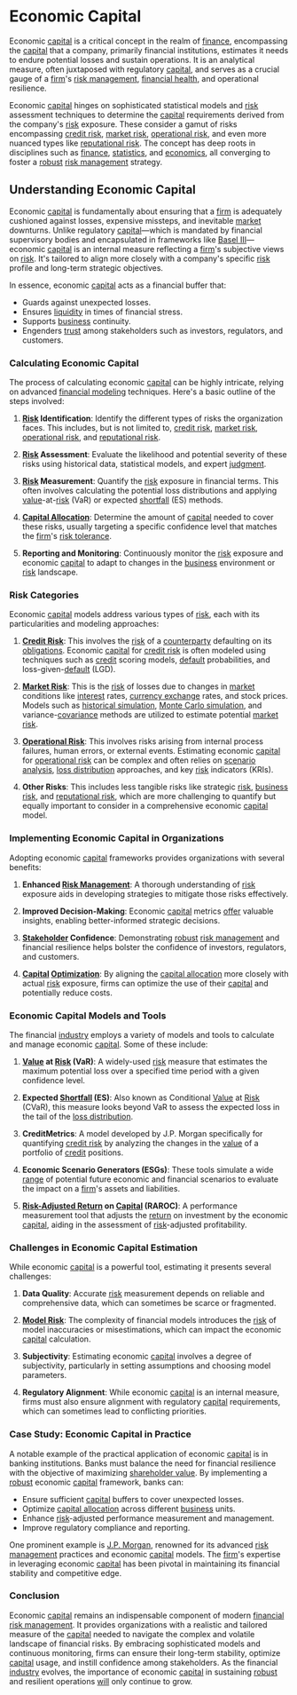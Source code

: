 # Economic Capital

Economic [capital](../c/capital.md) is a critical concept in the realm of [finance](../f/finance.md), encompassing the [capital](../c/capital.md) that a company, primarily financial institutions, estimates it needs to endure potential losses and sustain operations. It is an analytical measure, often juxtaposed with regulatory [capital](../c/capital.md), and serves as a crucial gauge of a [firm](../f/firm.md)'s [risk management](../r/risk_management.md), [financial health](../f/financial_health.md), and operational resilience.

Economic [capital](../c/capital.md) hinges on sophisticated statistical models and [risk](../r/risk.md) assessment techniques to determine the [capital](../c/capital.md) requirements derived from the company's [risk](../r/risk.md) exposure. These consider a gamut of risks encompassing [credit risk](../c/credit_risk.md), [market risk](../m/market_risk.md), [operational risk](../o/operational_risk.md), and even more nuanced types like [reputational risk](../r/reputational_risk.md). The concept has deep roots in disciplines such as [finance](../f/finance.md), [statistics](../s/statistics.md), and [economics](../e/economics.md), all converging to foster a [robust](../r/robust.md) [risk management](../r/risk_management.md) strategy.

## Understanding Economic Capital

Economic [capital](../c/capital.md) is fundamentally about ensuring that a [firm](../f/firm.md) is adequately cushioned against losses, expensive missteps, and inevitable [market](../m/market.md) downturns. Unlike regulatory [capital](../c/capital.md)—which is mandated by financial supervisory bodies and encapsulated in frameworks like [Basel III](../b/basel_iii.md)—economic [capital](../c/capital.md) is an internal measure reflecting a [firm](../f/firm.md)'s subjective views on [risk](../r/risk.md). It's tailored to align more closely with a company's specific [risk](../r/risk.md) profile and long-term strategic objectives.

In essence, economic [capital](../c/capital.md) acts as a financial buffer that:
- Guards against unexpected losses.
- Ensures [liquidity](../l/liquidity.md) in times of financial stress.
- Supports [business](../b/business.md) continuity.
- Engenders [trust](../t/trust.md) among stakeholders such as investors, regulators, and customers.

### Calculating Economic Capital

The process of calculating economic [capital](../c/capital.md) can be highly intricate, relying on advanced [financial modeling](../f/financial_modeling.md) techniques. Here's a basic outline of the steps involved:

1. **[Risk](../r/risk.md) Identification**: Identify the different types of risks the organization faces. This includes, but is not limited to, [credit risk](../c/credit_risk.md), [market risk](../m/market_risk.md), [operational risk](../o/operational_risk.md), and [reputational risk](../r/reputational_risk.md).
   
2. **[Risk](../r/risk.md) Assessment**: Evaluate the likelihood and potential severity of these risks using historical data, statistical models, and expert [judgment](../j/judgment.md).

3. **[Risk](../r/risk.md) Measurement**: Quantify the [risk](../r/risk.md) exposure in financial terms. This often involves calculating the potential loss distributions and applying [value](../v/value.md)-at-[risk](../r/risk.md) (VaR) or expected [shortfall](../s/shortfall.md) (ES) methods.

4. **[Capital Allocation](../c/capital_allocation.md)**: Determine the amount of [capital](../c/capital.md) needed to cover these risks, usually targeting a specific confidence level that matches the [firm](../f/firm.md)'s [risk tolerance](../r/risk_tolerance.md).

5. **Reporting and Monitoring**: Continuously monitor the [risk](../r/risk.md) exposure and economic [capital](../c/capital.md) to adapt to changes in the [business](../b/business.md) environment or [risk](../r/risk.md) landscape.

### Risk Categories

Economic [capital](../c/capital.md) models address various types of [risk](../r/risk.md), each with its particularities and modeling approaches:

1. **[Credit Risk](../c/credit_risk.md)**: This involves the [risk](../r/risk.md) of a [counterparty](../c/counterparty.md) defaulting on its [obligations](../o/obligation.md). Economic [capital](../c/capital.md) for [credit risk](../c/credit_risk.md) is often modeled using techniques such as [credit](../c/credit.md) scoring models, [default](../d/default.md) probabilities, and loss-given-[default](../d/default.md) (LGD).

2. **[Market Risk](../m/market_risk.md)**: This is the [risk](../r/risk.md) of losses due to changes in [market](../m/market.md) conditions like [interest](../i/interest.md) rates, [currency exchange](../c/currency_exchange.md) rates, and stock prices. Models such as [historical simulation](../h/historical_simulation.md), [Monte Carlo simulation](../m/monte_carlo_simulation.md), and variance-[covariance](../c/covariance.md) methods are utilized to estimate potential [market risk](../m/market_risk.md).

3. **[Operational Risk](../o/operational_risk.md)**: This involves risks arising from internal process failures, human errors, or external events. Estimating economic [capital](../c/capital.md) for [operational risk](../o/operational_risk.md) can be complex and often relies on [scenario analysis](../s/scenario_analysis.md), [loss distribution](../l/loss_distribution.md) approaches, and key [risk](../r/risk.md) indicators (KRIs).

4. **Other Risks**: This includes less tangible risks like strategic [risk](../r/risk.md), [business risk](../b/business_risk.md), and [reputational risk](../r/reputational_risk.md), which are more challenging to quantify but equally important to consider in a comprehensive economic [capital](../c/capital.md) model.

### Implementing Economic Capital in Organizations

Adopting economic [capital](../c/capital.md) frameworks provides organizations with several benefits:

1. **Enhanced [Risk Management](../r/risk_management.md)**: A thorough understanding of [risk](../r/risk.md) exposure aids in developing strategies to mitigate those risks effectively.
   
2. **Improved Decision-Making**: Economic [capital](../c/capital.md) metrics [offer](../o/offer.md) valuable insights, enabling better-informed strategic decisions.

3. **[Stakeholder](../s/stakeholder.md) Confidence**: Demonstrating [robust](../r/robust.md) [risk management](../r/risk_management.md) and financial resilience helps bolster the confidence of investors, regulators, and customers.

4. **[Capital](../c/capital.md) [Optimization](../o/optimization.md)**: By aligning the [capital allocation](../c/capital_allocation.md) more closely with actual [risk](../r/risk.md) exposure, firms can optimize the use of their [capital](../c/capital.md) and potentially reduce costs.

### Economic Capital Models and Tools

The financial [industry](../i/industry.md) employs a variety of models and tools to calculate and manage economic [capital](../c/capital.md). Some of these include:

1. **[Value](../v/value.md) at [Risk](../r/risk.md) (VaR)**: A widely-used [risk](../r/risk.md) measure that estimates the maximum potential loss over a specified time period with a given confidence level.

2. **Expected [Shortfall](../s/shortfall.md) (ES)**: Also known as Conditional [Value](../v/value.md) at [Risk](../r/risk.md) (CVaR), this measure looks beyond VaR to assess the expected loss in the tail of the [loss distribution](../l/loss_distribution.md).

3. **CreditMetrics**: A model developed by J.P. Morgan specifically for quantifying [credit risk](../c/credit_risk.md) by analyzing the changes in the [value](../v/value.md) of a portfolio of [credit](../c/credit.md) positions.

4. **Economic Scenario Generators (ESGs)**: These tools simulate a wide [range](../r/range.md) of potential future economic and financial scenarios to evaluate the impact on a [firm](../f/firm.md)'s assets and liabilities.

5. **[Risk-Adjusted Return](../r/risk-adjusted_return.md) on [Capital](../c/capital.md) (RAROC)**: A performance measurement tool that adjusts the [return](../r/return.md) on investment by the economic [capital](../c/capital.md), aiding in the assessment of [risk](../r/risk.md)-adjusted profitability.

### Challenges in Economic Capital Estimation

While economic [capital](../c/capital.md) is a powerful tool, estimating it presents several challenges:

1. **Data Quality**: Accurate [risk](../r/risk.md) measurement depends on reliable and comprehensive data, which can sometimes be scarce or fragmented.

2. **[Model Risk](../m/model_risk.md)**: The complexity of financial models introduces the [risk](../r/risk.md) of model inaccuracies or misestimations, which can impact the economic [capital](../c/capital.md) calculation.

3. **Subjectivity**: Estimating economic [capital](../c/capital.md) involves a degree of subjectivity, particularly in setting assumptions and choosing model parameters.

4. **Regulatory Alignment**: While economic [capital](../c/capital.md) is an internal measure, firms must also ensure alignment with regulatory [capital](../c/capital.md) requirements, which can sometimes lead to conflicting priorities.

### Case Study: Economic Capital in Practice

A notable example of the practical application of economic [capital](../c/capital.md) is in banking institutions. Banks must balance the need for financial resilience with the objective of maximizing [shareholder value](../s/shareholder_value.md). By implementing a [robust](../r/robust.md) economic [capital](../c/capital.md) framework, banks can:

- Ensure sufficient [capital](../c/capital.md) buffers to cover unexpected losses.
- Optimize [capital allocation](../c/capital_allocation.md) across different [business](../b/business.md) units.
- Enhance [risk](../r/risk.md)-adjusted performance measurement and management.
- Improve regulatory compliance and reporting.

One prominent example is [J.P. Morgan](https://www.jpmorgan.com/), renowned for its advanced [risk management](../r/risk_management.md) practices and economic [capital](../c/capital.md) models. The [firm](../f/firm.md)'s expertise in leveraging economic [capital](../c/capital.md) has been pivotal in maintaining its financial stability and competitive edge.

### Conclusion

Economic [capital](../c/capital.md) remains an indispensable component of modern [financial risk management](../f/financial_risk_management.md). It provides organizations with a realistic and tailored measure of the [capital](../c/capital.md) needed to navigate the complex and volatile landscape of financial risks. By embracing sophisticated models and continuous monitoring, firms can ensure their long-term stability, optimize [capital](../c/capital.md) usage, and instill confidence among stakeholders. As the financial [industry](../i/industry.md) evolves, the importance of economic [capital](../c/capital.md) in sustaining [robust](../r/robust.md) and resilient operations [will](../w/will.md) only continue to grow.